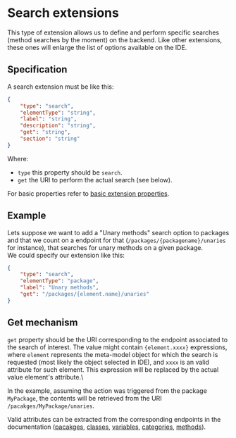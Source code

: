 # Search extensions

This type of extension allows us to define and perform specific searches (method searches by the moment) on the backend. Like other extensions, these ones will enlarge the list of options available on the IDE.

## Specification

A search extension must be like this:

```json
{
	"type": "search",
	"elementType": "string",
	"label": "string",
	"description": "string",
	"get": "string",
	"section": "string"
}
```

Where:

-   `type` this property should be `search`.
-   `get` the URI to perform the actual search (see below).

For basic properties refer to [basic extension properties](./get.md#specification).

## Example

Lets suppose we want to add a "Unary methods" search option to packages and that we count on a endpoint for that (`/packages/{packagename}/unaries` for instance), that searches for unary methods on a given package.\
We could specify our extension like this:

```json
{
	"type": "search",
	"elementType": "package",
	"label": "Unary methods",
	"get": "/packages/{element.name}/unaries"
}
```

## Get mechanism

`get` property should be the URI corresponding to the endpoint associated to the search of interest.
The value might contain `{element.xxxx}` expressions, where `element` represents the meta-model object for which the search is requested (most likely the object selected in IDE), and `xxxx` is an valid attribute for such element. This expression will be replaced by the actual value element's attribute.\

In the example, assuming the action was triggered from the package `MyPackage`, the contents will be retrieved from the URI `/pacakges/MyPackage/unaries`.

Valid attributes can be extracted from the corresponding endpoints in the documentation ([pacakges](../code/packages/get.md), [classes](../code/classes/get.md), [variables](../code/classes/name/variables/get.md), [categories](../code/classes/name/categories/get.md), [methods](../code/methods/get.md)).

